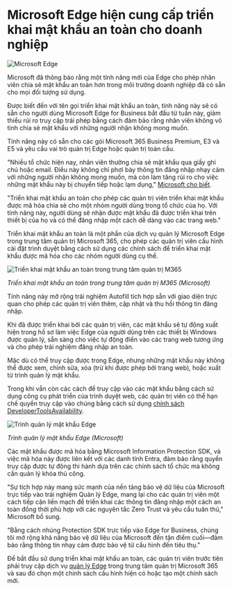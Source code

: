 # Microsoft Edge hiện cung cấp triển khai mật khẩu an toàn cho doanh nghiệp

![Microsoft Edge](https://www.bleepstatic.com/content/hl-images/2025/06/12/Microsoft-Edge.jpg)

Microsoft đã thông báo rằng một tính năng mới của Edge cho phép nhân viên chia sẻ mật khẩu an toàn hơn trong môi trường doanh nghiệp đã có sẵn cho mọi đối tượng sử dụng.

Được biết đến với tên gọi triển khai mật khẩu an toàn, tính năng này sẽ có sẵn cho người dùng Microsoft Edge for Business bắt đầu từ tuần này, giảm thiểu rủi ro truy cập trái phép bằng cách đảm bảo rằng nhân viên không vô tình chia sẻ mật khẩu với những người nhận không mong muốn.

Tính năng này có sẵn cho các gói Microsoft 365 Business Premium, E3 và E5 và yêu cầu vai trò quản trị Edge hoặc quản trị toàn cầu.

"Nhiều tổ chức hiện nay, nhân viên thường chia sẻ mật khẩu qua giấy ghi chú hoặc email. Điều này không chỉ phơi bày thông tin đăng nhập nhạy cảm với những người nhận không mong muốn, mà còn làm tăng rủi ro cho việc những mật khẩu này bị chuyển tiếp hoặc lạm dụng," [Microsoft cho biết](https://blogs.windows.com/msedgedev/2025/06/11/introducing-secure-password-deployment-in-microsoft-edge-for-business/).

"Triển khai mật khẩu an toàn cho phép các quản trị viên triển khai mật khẩu được mã hóa chia sẻ cho một nhóm người dùng trong tổ chức của họ. Với tính năng này, người dùng sẽ nhận được mật khẩu đã được triển khai trên thiết bị của họ và có thể đăng nhập một cách dễ dàng vào các trang web."

Triển khai mật khẩu an toàn là một phần của dịch vụ quản lý Microsoft Edge trong trung tâm quản trị Microsoft 365, cho phép các quản trị viên cấu hình cài đặt trình duyệt bằng cách sử dụng các chính sách để triển khai mật khẩu được mã hóa cho các nhóm người dùng cụ thể.

![Triển khai mật khẩu an toàn trong trung tâm quản trị M365](https://www.bleepstatic.com/images/news/u/1109292/2025/M365-admin-center-secure-password-deployment.jpg)

_Triển khai mật khẩu an toàn trong trung tâm quản trị M365 (Microsoft)_

Tính năng này mở rộng trải nghiệm Autofill tích hợp sẵn với giao diện trực quan cho phép các quản trị viên thêm, cập nhật và thu hồi thông tin đăng nhập.

Khi đã được triển khai bởi các quản trị viên, các mật khẩu sẽ tự động xuất hiện trong hồ sơ làm việc Edge của người dùng trên các thiết bị Windows được quản lý, sẵn sàng cho việc tự động điền vào các trang web tương ứng và cho phép trải nghiệm đăng nhập an toàn.

Mặc dù có thể truy cập được trong Edge, nhưng những mật khẩu này không thể được xem, chỉnh sửa, xóa (trừ khi được phép bởi trang web), hoặc xuất từ trình quản lý mật khẩu.

Trong khi vẫn còn các cách để truy cập vào các mật khẩu bằng cách sử dụng công cụ phát triển của trình duyệt web, các quản trị viên có thể hạn chế quyền truy cập vào chúng bằng cách sử dụng [chính sách DeveloperToolsAvailability](https://learn.microsoft.com/deployedge/microsoft-edge-browser-policies/developertoolsavailability).

![Trình quản lý mật khẩu Edge](https://www.bleepstatic.com/images/news/u/1109292/2025/Edge_password_manager.jpg)

_Trình quản lý mật khẩu Edge (Microsoft)_

Các mật khẩu được mã hóa bằng Microsoft Information Protection SDK, và việc mã hóa này được liên kết với các danh tính Entra, đảm bảo rằng quyền truy cập được tự động thi hành dựa trên các chính sách tổ chức mà không cần quản lý khóa thủ công.

"Sự tích hợp này mang sức mạnh của nền tảng bảo vệ dữ liệu của Microsoft trực tiếp vào trải nghiệm Quản lý Edge, mang lại cho các quản trị viên một cách tiếp cận liền mạch để triển khai các thông tin đăng nhập một cách an toàn đồng thời phù hợp với các nguyên tắc Zero Trust và yêu cầu tuân thủ," Microsoft bổ sung.

"Bằng cách nhúng Protection SDK trực tiếp vào Edge for Business, chúng tôi mở rộng khả năng bảo vệ dữ liệu của Microsoft đến tận điểm cuối—đảm bảo rằng thông tin nhạy cảm được bảo vệ từ cấu hình đến tiêu thụ."

Để bắt đầu sử dụng triển khai mật khẩu an toàn, các quản trị viên trước tiên phải truy cập dịch vụ [quản lý Edge](https://admin.microsoft.com/#/Edge/Overview) trong trung tâm quản trị Microsoft 365 và sau đó chọn một chính sách cấu hình hiện có hoặc tạo một chính sách mới.
